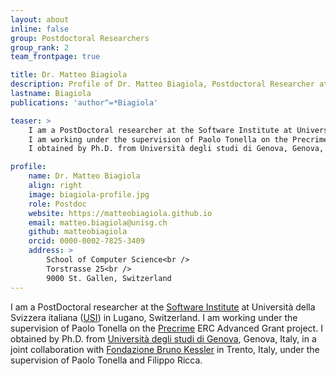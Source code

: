 ```yaml
---
layout: about
inline: false
group: Postdoctoral Researchers
group_rank: 2
team_frontpage: true

title: Dr. Matteo Biagiola
description: Profile of Dr. Matteo Biagiola, Postdoctoral Researcher at the Programming Group.
lastname: Biagiola
publications: 'author^=*Biagiola'

teaser: >
    I am a PostDoctoral researcher at the Software Institute at Università della Svizzera italiana (USI) in Lugano, Switzerland.
    I am working under the supervision of Paolo Tonella on the Precrime ERC Advanced Grant project.
    I obtained by Ph.D. from Università degli studi di Genova, Genova, Italy, in a joint collaboration with Fondazione Bruno Kessler in Trento, Italy, under the supervision of Paolo Tonella and Filippo Ricca.

profile:
    name: Dr. Matteo Biagiola
    align: right
    image: biagiola-profile.jpg
    role: Postdoc
    website: https://matteobiagiola.github.io
    email: matteo.biagiola@unisg.ch
    github: matteobiagiola
    orcid: 0000-0002-7825-3409
    address: >
        School of Computer Science<br />
        Torstrasse 25<br />
        9000 St. Gallen, Switzerland
---
```


I am a PostDoctoral researcher at the [Software Institute](https://www.si.usi.ch/) at Università della Svizzera italiana ([USI](https://www.usi.ch/)) in Lugano, Switzerland.
I am working under the supervision of Paolo Tonella on the [Precrime](http://www.pre-crime.eu/) ERC Advanced Grant project.
I obtained by Ph.D. from [Università degli studi di Genova](https://unige.it/), Genova, Italy, in a joint collaboration with [Fondazione Bruno Kessler](https://www.fbk.eu/) in Trento, Italy, under the supervision of Paolo Tonella and Filippo Ricca.
